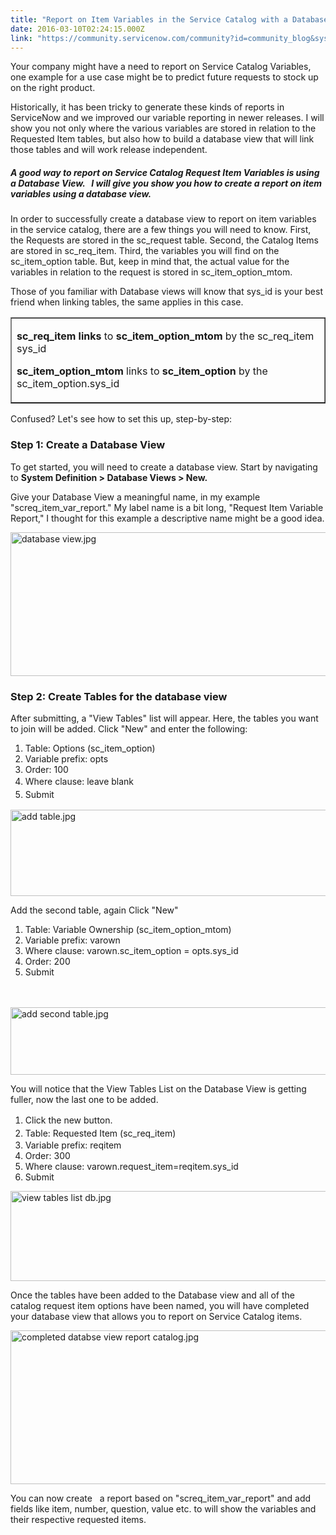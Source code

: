 ```yaml
---
title: "Report on Item Variables in the Service Catalog with a Database View"
date: 2016-03-10T02:24:15.000Z
link: "https://community.servicenow.com/community?id=community_blog&sys_id=e94d2229dbd0dbc01dcaf3231f96190f"
---
```

<p>Your company might have a need to report on Service Catalog Variables, one example for a use case might be to predict future requests to stock up on the right product.</p><p>Historically, it has been tricky to generate these kinds of reports in ServiceNow and we improved our variable reporting in newer releases. I will show you not only where the various variables are stored in relation to the Requested Item tables, but also how to build a database view that will link those tables and will work release independent.</p><p></p><h5>A good way to report on Service Catalog Request Item Variables is using a Database View.   I will give you show you how to create a report on item variables using a database view.</h5><p></p><p>In order to successfully create a database view to report on item variables in the service catalog, there are a few things you will need to know. First, the Requests are stored in the sc_request table. Second, the Catalog Items are stored in sc_req_item. Third, the variables you will find on the sc_item_option table. But, keep in mind that, the actual value for the variables in relation to the request is stored in sc_item_option_mtom.</p><p></p><p>Those of you familiar with Database views will know that sys_id is your best friend when linking tables, the same applies in this case.</p><p></p><table border="1"><tbody><tr><td><p><strong>sc_req_item links</strong> to <strong>sc_item_option_mtom</strong> by the sc_req_item sys_id</p><p><strong>sc_item_option_mtom</strong> links to<strong> sc_item_option</strong> by the sc_item_option.sys_id</p></td></tr></tbody></table><p></p><p>Confused? Let's see how to set this up, step-by-step:</p><p></p><h3 class="p1"><span class="s1">Step 1: Create a Database View</span></h3><p><span class="s1">To get started, you will need to create a database view. Start by navigating to </span><strong><span class="s1">System Definition &gt; Database Views &gt; New.</span></strong></p><p class="p1"></p><p class="p1"><span class="s1">Give your Database View a meaningful name, in my example "screq_item_var_report." </span><span class="s1">My label name is a bit long, "Request Item Variable Report," I thought for this example a descriptive name might be a good idea.</span></p><p class="p1"><img   alt="database view.jpg" class="image-6 jive-image" src="4841ddc6db54d304b322f4621f9619e2.iix" style="width: 620px; height: 230px; display: block; margin-left: auto; margin-right: auto;"/></p><h3 class="p1">Step 2: Create Tables for the database view</h3><p class="p1">After submitting, a "View Tables" list will appear. Here, the tables you want to join will be added. Click "New" and enter the following:</p><ol><li><span class="s1">Table: Options (sc_item_option)</span></li><li><span class="s1">Variable prefix: opts</span></li><li><span class="s1">Order: 100</span></li><li><span class="s1">Where clause: leave blank</span><span style="line-height: 1.5;">       </span></li><li><span style="line-height: 1.5;">Submit</span></li></ol><p class="p1"><img   alt="add table.jpg" class="image-7 jive-image" src="69cde846db18dfc068c1fb651f961988.iix" style="width: 620px; height: 138px; display: block; margin-left: auto; margin-right: auto;"/></p><p class="p1"></p><p class="p1"><span class="s1">Add the second table, again Click "New"</span></p><ol><li><span class="s1">Table: Variable Ownership (sc_item_option_mtom)</span></li><li><span class="s1">Variable prefix: varown</span></li><li><span class="s1">Where clause: varown.sc_item_option = opts.sys_id</span></li><li><span class="s1">Order: 200</span></li><li><span class="s1">Submit</span></li></ol><p class="p1">                                                                                                                                   <img  alt="add second table.jpg" class="image-11 jive-image" src="068f0d8edb9c97041dcaf3231f96194a.iix" style="width: 620px; height: 108px;"/></p><p class="p1"></p><p class="p1">You will notice that the View Tables List on the Database View is getting fuller, now the last one to be added.</p><ol><li><span style="line-height: 1.5;">Click the new button.</span></li><li><span style="line-height: 1.5;">Table: Requested Item (sc_req_item)</span></li><li><span class="s1">Variable prefix: reqitem</span></li><li><span class="s1">Order: 300</span></li><li><span class="s1">Where clause: varown.request_item=reqitem.sys_id</span></li><li>Submit</li></ol><p class="p1"><img   alt="view tables list db.jpg" class="image-9 jive-image" src="6f711c0adb905304b322f4621f9619ca.iix" style="width: 620px; height: 144px; display: block; margin-left: auto; margin-right: auto;"/></p><p class="p1"></p><p class="p1"><span class="s1">Once the tables have been added to the Database view and all of the catalog request item options have been named, you will have completed your database view that allows you to report on Service Catalog items.</span></p><p class="p1"><img   alt="completed databse view report catalog.jpg" class="image-10 jive-image" src="7ba13b31db1cdfc0b322f4621f96192d.iix" style="width: 620px; height: 246px; display: block; margin-left: auto; margin-right: auto;"/></p><p class="p1"></p><p class="p1"><span class="s1">You can now create   a report based on "screq_item_var_report" and add fields like item, number, question, value etc. to will show the variables and their respective requested items.</span></p>